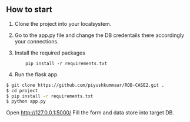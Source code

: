 ## How to start

1. Clone the project into your localsystem.

2. Go to the app.py file and change the DB credentails there accordingly your connections.

3. Install the required packages 

    ```
        pip install -r requirements.txt
    ```
4. Run the flask app.


```sh
$ git clone https://github.com/piyushkummaar/ROB-CASE2.git .
$ cd project 
$ pip install -r requirements.txt
$ python app.py
```

Open http://127.0.0.1:5000/ Fill the form and data store into target DB.